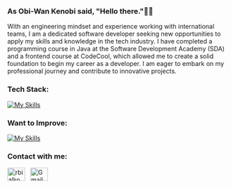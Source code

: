 ### As Obi-Wan Kenobi said, "Hello there."🤜🤛
With an engineering mindset and experience working with international teams, I am a dedicated software developer seeking new opportunities to apply my skills and knowledge in the tech industry. I have completed a programming course in Java at the Software Development Academy (SDA) and a frontend course at CodeCool, which allowed me to create a solid foundation to begin my career as a developer. I am eager to embark on my professional journey and contribute to innovative projects.

### Tech Stack:
[![My Skills](https://skillicons.dev/icons?i=java,spring,mysql,git,docker)](https://skillicons.dev)

### Want to Improve:
[![My Skills](https://skillicons.dev/icons?i=js,ts,html,css,react)](https://skillicons.dev)

<!--
###
[![Top Langs](https://github-readme-stats.vercel.app/api/top-langs/?username=radbia&layout=compact&text_color=daf7dc&bg_color=151515&hide=css,html,php)](https://github.com/anuraghazra/github-readme-stats)
-->

### Contact with me:
<p align="left">
<a href="https://linkedin.com/in/rbialkowski" target="blank"><img align="center" src="https://raw.githubusercontent.com/rahuldkjain/github-profile-readme-generator/master/src/images/icons/Social/linked-in-alt.svg" alt="rbialkowski" height="30" width="40" /></a>
&nbsp <a href="mailto:TwojAdresGmail@gmail.com"><img align="center" src="https://user-images.githubusercontent.com/5141132/50740364-7ea80880-1217-11e9-8faf-2348e31beedd.png" alt="Gmail Icon" height="30" width="40"></a>
</p>


<!--
### Languages and Tools
<div>
  <img src="https://github.com/devicons/devicon/blob/master/icons/java/java-original-wordmark.svg" title="Java" alt="Java" width="40" height="40"/>&nbsp;
  <img src="https://github.com/devicons/devicon/blob/master/icons/spring/spring-original-wordmark.svg" title="Spring" alt="Spring" width="40" height="40"/>&nbsp;
  <img src="https://github.com/devicons/devicon/blob/master/icons/react/react-original-wordmark.svg" title="React" alt="React" width="40" height="40"/>&nbsp;
  <img src="https://github.com/devicons/devicon/blob/master/icons/javascript/javascript-original.svg" title="JavaScript" alt="JavaScript" width="40" height="40"/>&nbsp;
  <img src="https://github.com/devicons/devicon/blob/master/icons/html5/html5-original.svg" title="HTML5" alt="HTML" width="40" height="40"/>&nbsp;
  <img src="https://github.com/devicons/devicon/blob/master/icons/css3/css3-plain-wordmark.svg"  title="CSS3" alt="CSS" width="40" height="40"/>&nbsp;
  <img src="https://github.com/devicons/devicon/blob/master/icons/materialui/materialui-original.svg" title="Material UI" alt="Material UI" width="40" height="40"/>&nbsp;
  <img src="https://github.com/devicons/devicon/blob/master/icons/mysql/mysql-original-wordmark.svg" title="MySQL"  alt="MySQL" width="40" height="40"/>&nbsp;
  <img src="https://github.com/devicons/devicon/blob/master/icons/git/git-original-wordmark.svg" title="Git" **alt="Git" width="40" height="40"/>
  👋
  ![Top Langs](https://github-readme-stats.vercel.app/api/top-langs/?username=radbia&theme=tokyonight)
</div>

**RadBia/RadBia** is a ✨ _special_ ✨ repository because its `README.md` (this file) appears on your GitHub profile.

Here are some ideas to get you started:

- 🔭 I’m currently working on ...
- 🌱 I’m currently learning ...
- 👯 I’m looking to collaborate on ...
- 🤔 I’m looking for help with ...
- 💬 Ask me about ...
- 📫 How to reach me: ...
- 😄 Pronouns: ...
- ⚡ Fun fact: ...
-->
